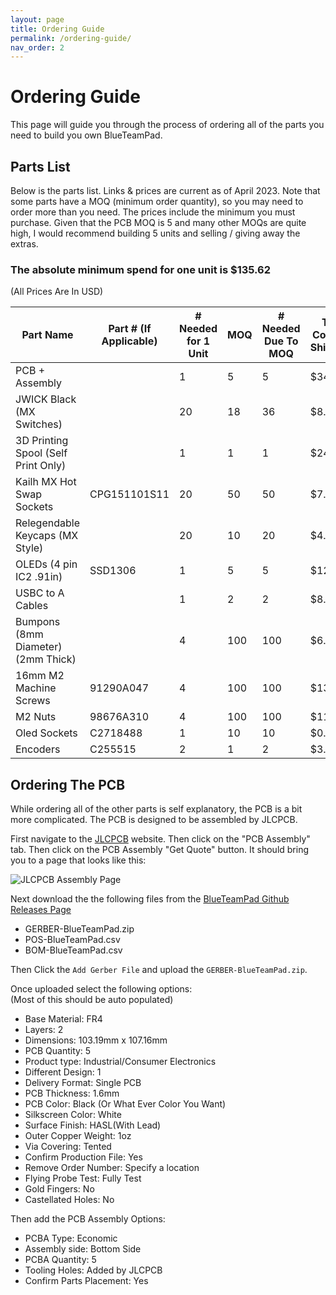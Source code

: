 ```yaml
---
layout: page
title: Ordering Guide
permalink: /ordering-guide/
nav_order: 2
---
```

# Ordering Guide

This page will guide you through the process of ordering all of the parts you need to build you own BlueTeamPad.

## Parts List

Below is the parts list. Links & prices are current as of April 2023. Note that some parts have a MOQ (minimum order quantity), so you may need to order more than you need. The prices include the minimum you must purchase. Given that the PCB MOQ is 5 and many other MOQs are quite high, I would recommend building 5 units and selling / giving away the extras.

### The absolute minimum spend for one unit is $135.62

(All Prices Are In USD)

| Part Name                           | Part # (If Applicable) | \# Needed for 1 Unit | MOQ | \# Needed Due To MOQ | Total Cost (No Shipping) | Link                                                                                                                                                                                                                                                                   |
| ----------------------------------- | ----------------------- | -------------------- | --- | -------------------- | ------------------------ | ---------------------------------------------------------------------------------------------------------------------------------------------------------------------------------------------------------------------------------------------------------------------- |
| PCB + Assembly                      |                         | 1                    | 5   | 5                    | $34.06                   | [JLCPCB](https://jlcpcb.com/)                                                                                                                                                                                                                             |
| JWICK Black (MX Switches)           |                         | 20                   | 18  | 36                   | $8.28                    | [Divinikey](https://divinikey.com/products/jwk-jwick-linear-switches)                                                                                                                                                   |
| 3D Printing Spool (Self Print Only) |                         | 1                    | 1   | 1                    | $24.99                   | [Amazon](https://www.amazon.com/HATCHBOX-3D-Filament-Dimensional-Accuracy/dp/B00J0ECR5I/)                                                                                                     |
| Kailh MX Hot Swap Sockets           | CPG151101S11            | 20                   | 50  | 50                   | $7.50                    | [AliExpress](https://www.aliexpress.us/item/2255800865526224.html) |
| Relegendable Keycaps (MX Style)     |                         | 20                   | 10  | 20                   | $4.08                    | [AliExpress](https://www.aliexpress.us/item/3256803271770916.html) |
| OLEDs (4 pin IC2 .91in)             | SSD1306                 | 1                    | 5   | 5                    | $12.88                   | [Amazon](https://www.amazon.com/gp/product/B08ZY4YBHL/)                                                                           |
| USBC to A Cables                    |                         | 1                    | 2   | 2                    | $8.99                    | [Amazon](https://www.amazon.com/gp/product/B07DC5PPFV/)                                                                           |
| Bumpons (8mm Diameter) (2mm Thick)  |                         | 4                    | 100 | 100                  | $6.98                    | [Amazon](https://www.amazon.com/gp/product/B07DN6W6VN/)                                                                           |
| 16mm M2 Machine Screws              | 91290A047               | 4                    | 100 | 100                  | $13.03                   | [MCMaster](https://www.mcmaster.com/catalog/129/3494/91290A047)                                                                                                                                                             |
| M2 Nuts                             | 98676A310               | 4                    | 100 | 100                  | $11.38                   | [MCMaster](https://www.mcmaster.com/catalog/129/3585/98676A310)                                                                                                                                                             |
| Oled Sockets                        | C2718488                | 1                    | 10  | 10                   | $0.43                    | [LCSC](https://www.lcsc.com/product-detail/Female-Headers_BOOMELE-Boom-Precision-Elec-C2718488_C2718488.html)                                                         |
| Encoders                            | C255515                 | 2                    | 1   | 2                    | $3.02                    | [LCSC](https://www.lcsc.com/product-detail/Rotary-Encoders_ALPSALPINE-EC11E18244A5_C255515.html)     


## Ordering The PCB

While ordering all of the other parts is self explanatory, the PCB is a bit more complicated. The PCB is designed to be assembled by JLCPCB.

First navigate to the [JLCPCB](https://jlcpcb.com/) website. Then click on the "PCB Assembly" tab. Then click on the PCB Assembly "Get Quote" button. It should bring you to a page that looks like this:

![JLCPCB Assembly Page](/blue-team-pad-docs/images/JLCPCB-Assembly-page.png)

Next download the the following files from the [BlueTeamPad Github Releases Page](https://github.com/fearherbs1/blue-team-pad/releases/tag/v1.1)

* GERBER-BlueTeamPad.zip
* POS-BlueTeamPad.csv
* BOM-BlueTeamPad.csv

Then Click the `Add Gerber File` and upload the `GERBER-BlueTeamPad.zip`.

Once uploaded select the following options:  
(Most of this should be auto populated)

* Base Material: FR4
* Layers: 2
* Dimensions: 103.19mm x 107.16mm
* PCB Quantity: 5
* Product type: Industrial/Consumer Electronics
* Different Design: 1
* Delivery Format: Single PCB
* PCB Thickness: 1.6mm
* PCB Color: Black (Or What Ever Color You Want)
* Silkscreen Color: White
* Surface Finish: HASL(With Lead)
* Outer Copper Weight: 1oz
* Via Covering: Tented
* Confirm Production File: Yes
* Remove Order Number: Specify a location
* Flying Probe Test: Fully Test
* Gold Fingers: No
* Castellated Holes: No


Then add the PCB Assembly Options:

* PCBA Type: Economic
* Assembly side: Bottom Side
* PCBA Quantity: 5
* Tooling Holes: Added by JLCPCB
* Confirm Parts Placement: Yes